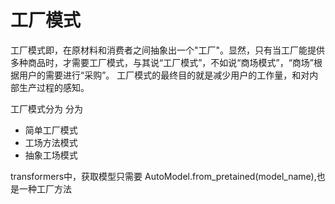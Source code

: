 # 工厂模式
工厂模式即，在原材料和消费者之间抽象出一个"工厂"。显然，只有当工厂能提供多种商品时，才需要工厂模式，与其说“工厂模式”，不如说“商场模式”，“商场”根据用户的需要进行“采购”。
工厂模式的最终目的就是减少用户的工作量，和对内部生产过程的感知。

工厂模式分为
分为
* 简单工厂模式
* 工场方法模式
* 抽象工场模式

transformers中，获取模型只需要 AutoModel.from_pretained(model_name),也是一种工厂方法

